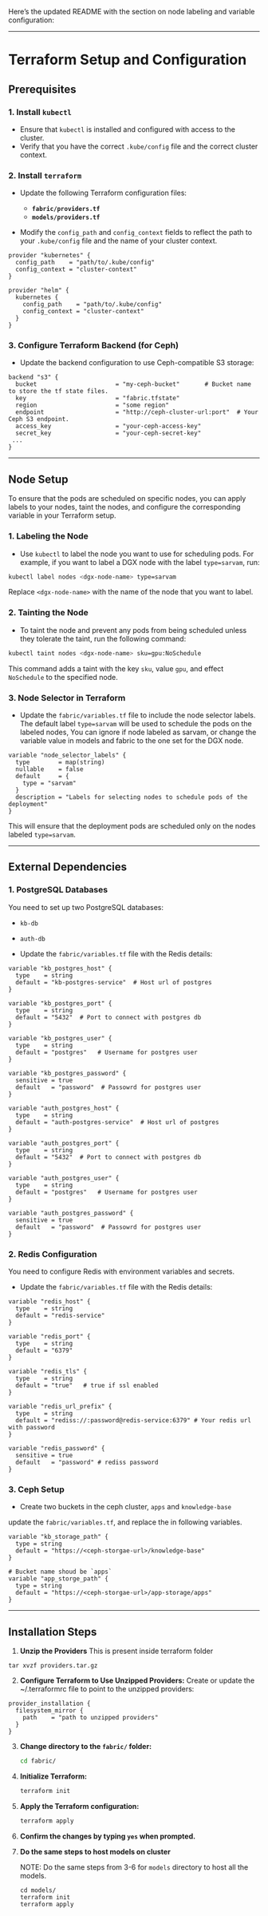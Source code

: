 Here’s the updated README with the section on node labeling and variable configuration:

---

# Terraform Setup and Configuration

## Prerequisites

### 1. Install `kubectl`
   - Ensure that `kubectl` is installed and configured with access to the cluster.
   - Verify that you have the correct `.kube/config` file and the correct cluster context.

### 2. Install `terraform`
   - Update the following Terraform configuration files:
     - **`fabric/providers.tf`** 
     - **`models/providers.tf`**

   - Modify the `config_path` and `config_context` fields to reflect the path to your `.kube/config` file and the name of your cluster context.

   ```hcl
   provider "kubernetes" {
     config_path    = "path/to/.kube/config"
     config_context = "cluster-context"
   }

   provider "helm" {
     kubernetes {
       config_path    = "path/to/.kube/config"
       config_context = "cluster-context"
     }
   }
   ```

### 3. Configure Terraform Backend (for Ceph)
   - Update the backend configuration to use Ceph-compatible S3 storage:

   ```hcl
   backend "s3" {
     bucket                      = "my-ceph-bucket"       # Bucket name to store the tf state files.
     key                         = "fabric.tfstate"
     region                      = "some region"                    
     endpoint                    = "http://ceph-cluster-url:port"  # Your Ceph S3 endpoint.
     access_key                  = "your-ceph-access-key"
     secret_key                  = "your-ceph-secret-key"
    ...
   }
   ```

---

## Node Setup

To ensure that the pods are scheduled on specific nodes, you can apply labels to your nodes, taint the nodes, and configure the corresponding variable in your Terraform setup.

### 1. Labeling the Node
   - Use `kubectl` to label the node you want to use for scheduling pods. For example, if you want to label a DGX node with the label `type=sarvam`, run:

   ```bash
   kubectl label nodes <dgx-node-name> type=sarvam
   ```

   Replace `<dgx-node-name>` with the name of the node that you want to label.

### 2. Tainting the Node
   - To taint the node and prevent any pods from being scheduled unless they tolerate the taint, run the following command:

   ```bash
   kubectl taint nodes <dgx-node-name> sku=gpu:NoSchedule
   ```

   This command adds a taint with the key `sku`, value `gpu`, and effect `NoSchedule` to the specified node.


### 3. Node Selector in Terraform

   - Update the `fabric/variables.tf` file to include the node selector labels. The default label `type=sarvam` will be used to schedule the pods on the labeled nodes, You can ignore if node labeled as sarvam, or change the variable value in models and fabric to the one set for the DGX node.

   ```hcl
   variable "node_selector_labels" {
     type        = map(string)
     nullable    = false
     default     = {
       type = "sarvam"
     }
     description = "Labels for selecting nodes to schedule pods of the deployment"
   }
   ```

   This will ensure that the deployment pods are scheduled only on the nodes labeled `type=sarvam`.

---

## External Dependencies

### 1. PostgreSQL Databases

You need to set up two PostgreSQL databases:
  - `kb-db`
  - `auth-db`

- Update the `fabric/variables.tf` file with the Redis details:


```hcl
variable "kb_postgres_host" {
  type    = string
  default = "kb-postgres-service"  # Host url of postgres
}

variable "kb_postgres_port" {
  type    = string
  default = "5432"  # Port to connect with postgres db
}

variable "kb_postgres_user" {
  type    = string
  default = "postgres"   # Username for postgres user 
}

variable "kb_postgres_password" {
  sensitive = true
  default   = "password"  # Passowrd for postgres user 
}

variable "auth_postgres_host" {
  type    = string
  default = "auth-postgres-service"  # Host url of postgres
}

variable "auth_postgres_port" {
  type    = string
  default = "5432"  # Port to connect with postgres db
}

variable "auth_postgres_user" {
  type    = string
  default = "postgres"   # Username for postgres user 
}

variable "auth_postgres_password" {
  sensitive = true
  default   = "password"  # Passowrd for postgres user 
}
```

### 2. Redis Configuration

You need to configure Redis with environment variables and secrets.

- Update the `fabric/variables.tf` file with the Redis details:

```hcl
variable "redis_host" {
  type    = string
  default = "redis-service"
}

variable "redis_port" {
  type    = string
  default = "6379"
}

variable "redis_tls" {
  type    = string
  default = "true"   # true if ssl enabled
}

variable "redis_url_prefix" {
  type    = string
  default = "rediss://:password@redis-service:6379" # Your redis url with password
}

variable "redis_password" {
  sensitive = true
  default   = "password" # rediss password
}

```

### 3. Ceph Setup
- Create two buckets in the ceph cluster, `apps` and `knowledge-base`

update the `fabric/variables.tf`, and replace the <ceph-storgae-url> in following variables.


```
variable "kb_storage_path" {
  type = string
  default = "https://<ceph-storgae-url>/knowledge-base"
}
```

```
# Bucket name shoud be `apps`
variable "app_storge_path" {
  type = string
  default = "https://<ceph-storgae-url>/app-storage/apps"
}
```
---

## Installation Steps

1. **Unzip the Providers**
  This is present inside terraform folder
  ```
  tar xvzf providers.tar.gz
  ```

2. **Configure Terraform to Use Unzipped Providers:**
  Create or update the ~/.terraformrc file to point to the unzipped providers:
  ```hcl
  provider_installation {
    filesystem_mirror {
      path    = "path to unzipped providers"
    }
  }
  ```
3. **Change directory to the `fabric/` folder:**

   ```bash
   cd fabric/
   ```

4. **Initialize Terraform:**

   ```bash
   terraform init
   ```

5. **Apply the Terraform configuration:**

   ```bash
   terraform apply
   ```

6. **Confirm the changes by typing `yes` when prompted.**

7. **Do the same steps to host models on cluster**

    NOTE: Do the same steps from 3-6 for `models` directory to host all the models.

    ```
    cd models/
    terraform init
    terraform apply
    ```